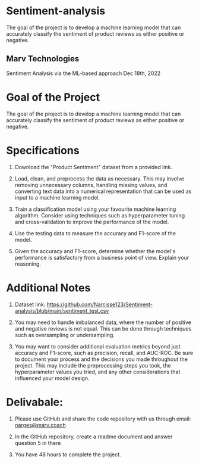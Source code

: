 # Sentiment-analysis
The goal of the project is to develop a machine learning model that can accurately classify the sentiment of product reviews as either positive or negative.

## Marv Technologies

Sentiment Analysis via the ML-based approach
Dec 18th, 2022

# Goal of the Project
The goal of the project is to develop a machine learning model that can accurately classify the sentiment of product reviews as either positive or negative.
# Specifications
1. Download the "Product Sentiment" dataset from a provided link.

2. Load, clean, and preprocess the data as necessary. This may involve removing unnecessary columns, handling missing values, and converting text data into a numerical representation that can be used as input to a machine learning model.

3. Train a classification model using your favourite machine learning algorithm. Consider using techniques such as hyperparameter tuning and cross-validation to improve the performance of the model.

4. Use the testing data to measure the accuracy and F1-score of the model.

5. Given the accuracy and F1-score, determine whether the model's performance is satisfactory from a business point of view. Explain your reasoning.

# Additional Notes

1. Dataset link: https://github.com/Narcisse123/Sentiment-analysis/blob/main/sentiment_test.csv


2. You may need to handle imbalanced data, where the number of positive and negative reviews is not equal. This can be done through techniques such as oversampling or undersampling.

3. You may want to consider additional evaluation metrics beyond just accuracy and F1-score, such as precision, recall, and AUC-ROC.
Be sure to document your process and the decisions you made throughout the project. This may include the preprocessing steps you took, the hyperparameter values you tried, and any other considerations that influenced your model design.
 
 
 
# Delivabale: 

1. Please use GitHub and share the code repository with us through email: narges@marv.coach

2. In the GitHub repository, create a readme document and answer question 5 in there

3. You have 48 hours to complete the project. 
